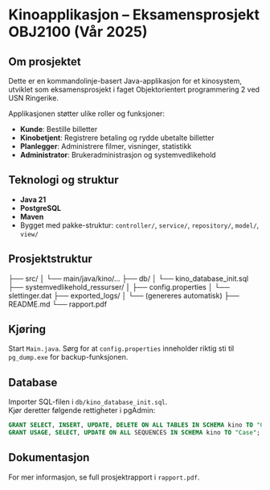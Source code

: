 # Kinoapplikasjon – Eksamensprosjekt OBJ2100 (Vår 2025)

## Om prosjektet
Dette er en kommandolinje-basert Java-applikasjon for et kinosystem, utviklet som eksamensprosjekt i faget Objektorientert programmering 2 ved USN Ringerike.

Applikasjonen støtter ulike roller og funksjoner:
- **Kunde**: Bestille billetter
- **Kinobetjent**: Registrere betaling og rydde ubetalte billetter
- **Planlegger**: Administrere filmer, visninger, statistikk
- **Administrator**: Brukeradministrasjon og systemvedlikehold

## Teknologi og struktur
- **Java 21**
- **PostgreSQL**
- **Maven**
- Bygget med pakke-struktur: `controller/`, `service/`, `repository/`, `model/`, `view/`

## Prosjektstruktur

├── src/
│ └── main/java/kino/...
├── db/
│ └── kino_database_init.sql
├── systemvedlikehold_ressurser/
│ ├── config.properties
│ └── slettinger.dat
├── exported_logs/
│ └── (genereres automatisk)
├── README.md
└── rapport.pdf

## Kjøring
Start `Main.java`. Sørg for at `config.properties` inneholder riktig sti til `pg_dump.exe` for backup-funksjonen.

## Database
Importer SQL-filen i `db/kino_database_init.sql`.  
Kjør deretter følgende rettigheter i pgAdmin:

```sql
GRANT SELECT, INSERT, UPDATE, DELETE ON ALL TABLES IN SCHEMA kino TO "Case";
GRANT USAGE, SELECT, UPDATE ON ALL SEQUENCES IN SCHEMA kino TO "Case";
```

## Dokumentasjon
For mer informasjon, se full prosjektrapport i `rapport.pdf`.